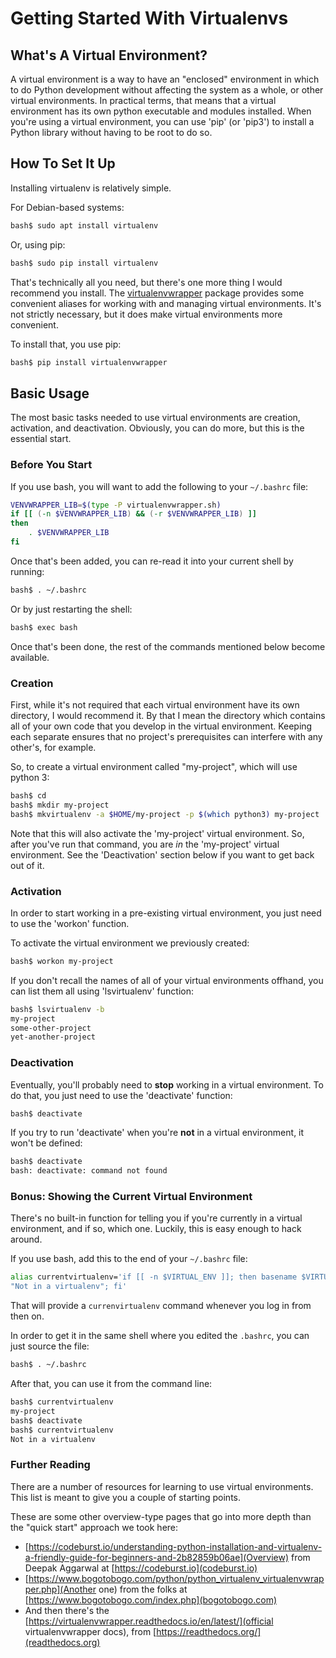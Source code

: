 # Getting Started With Virtualenvs

## What's A Virtual Environment?

A virtual environment is a way to have an "enclosed" environment in which to do Python
development without affecting the system as a whole, or other virtual environments.  In
practical terms, that means that a virtual environment has its own python executable and
modules installed.  When you're using a virtual environment, you can use 'pip' (or 'pip3')
to install a Python library without having to be root to do so.

## How To Set It Up

Installing virtualenv is relatively simple.

For Debian-based systems:

```bash
bash$ sudo apt install virtualenv
```

Or, using pip:

```bash
bash$ sudo pip install virtualenv
```

That's technically all you need, but there's one more thing I would recommend you install.
The [virtualenvwrapper](https://virtualenvwrapper.readthedocs.io/en/latest/) package
provides some convenient aliases for working with and managing virtual environments.  It's
not strictly necessary, but it does make virtual environments more convenient.

To install that, you use pip:

```bash
bash$ pip install virtualenvwrapper
```

## Basic Usage

The most basic tasks needed to use virtual environments are creation, activation, and
deactivation.  Obviously, you can do more, but this is the essential start.

### Before You Start

If you use bash, you will want to add the following to your `~/.bashrc` file:

```bash
VENVWRAPPER_LIB=$(type -P virtualenvwrapper.sh)
if [[ (-n $VENVWRAPPER_LIB) && (-r $VENVWRAPPER_LIB) ]]
then
    . $VENVWRAPPER_LIB
fi
```

Once that's been added, you can re-read it into your current shell by running:

```bash
bash$ . ~/.bashrc
```

Or by just restarting the shell:

```bash
bash$ exec bash
```

Once that's been done, the rest of the commands mentioned below become available.

### Creation

First, while it's not required that each virtual environment have its own directory, I
would recommend it.  By that I mean the directory which contains all of your own code that
you develop in the virtual environment.  Keeping each separate ensures that no project's
prerequisites can interfere with any other's, for example.

So, to create a virtual environment called "my-project", which will use python 3:

```bash
bash$ cd
bash$ mkdir my-project
bash$ mkvirtualenv -a $HOME/my-project -p $(which python3) my-project
```

Note that this will also activate the 'my-project' virtual environment.  So, after you've
run that command, you are *in* the 'my-project' virtual environment.  See the
'Deactivation' section below if you want to get back out of it.

### Activation

In order to start working in a pre-existing virtual environment, you just need to use the
'workon' function.

To activate the virtual environment we previously created:

```bash
bash$ workon my-project
```

If you don't recall the names of all of your virtual environments offhand, you can list
them all using 'lsvirtualenv' function:

```bash
bash$ lsvirtualenv -b
my-project
some-other-project
yet-another-project
```

### Deactivation

Eventually, you'll probably need to **stop** working in a virtual environment.  To do
that, you just need to use the 'deactivate' function:

```bash
bash$ deactivate
```

If you try to run 'deactivate' when you're **not** in a virtual environment, it won't be
defined:

```bash
bash$ deactivate
bash: deactivate: command not found
```

### Bonus: Showing the Current Virtual Environment

There's no built-in function for telling you if you're currently in a virtual environment,
and if so, which one.  Luckily, this is easy enough to hack around.

If you use bash, add this to the end of your `~/.bashrc` file:

```bash
alias currentvirtualenv='if [[ -n $VIRTUAL_ENV ]]; then basename $VIRTUAL_ENV; else echo
"Not in a virtualenv"; fi'
```

That will provide a `currenvirtualenv` command whenever you log in from then on.

In order to get it in the same shell where you edited the `.bashrc`, you can just source
the file:

```bash
bash$ . ~/.bashrc
```

After that, you can use it from the command line:

```bash
bash$ currentvirtualenv
my-project
bash$ deactivate
bash$ currentvirtualenv
Not in a virtualenv
```

### Further Reading

There are a number of resources for learning to use virtual environments.  This list is
meant to give you a couple of starting points.

These are some other overview-type pages that go into more depth than the "quick start"
approach we took here:
* [https://codeburst.io/understanding-python-installation-and-virtualenv-a-friendly-guide-for-beginners-and-2b82859b06ae](Overview)
  from Deepak Aggarwal at [https://codeburst.io](codeburst.io)
* [https://www.bogotobogo.com/python/python_virtualenv_virtualenvwrapper.php](Another one)
  from the folks at [https://www.bogotobogo.com/index.php](bogotobogo.com)
* And then there's the [https://virtualenvwrapper.readthedocs.io/en/latest/](official virtualenvwrapper docs),
  from [https://readthedocs.org/](readthedocs.org)

